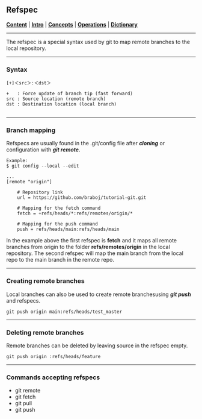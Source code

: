 ## Refspec

[**Content**](../README.md) |
[**Intro**](../01-Introduction/introduction.md) |
[**Concepts**](../02-Concepts/concepts.md) |
[**Operations**](../03-Operations/operations.md) |
[**Dictionary**](../04-Appendix/dictionary.md)
________________________________________________________________________________


The refspec is a special syntax used by git to map remote branches to the 
local repository. 

-------------------------------------------------------------------------------
### Syntax
```
[+]＜src＞:＜dst＞  

+   : Force update of branch tip (fast forward)
src : Source location (remote branch)
dst : Destination location (local branch)
	 
```

-------------------------------------------------------------------------------
### Branch mapping
Refspecs are usually found in the .git/config file after ***cloning*** or 
configuration with ***git remote***. 

```shell
Example:
$ git config --local --edit

...
[remote "origin"]

    # Repository link     
    url = https://github.com/braboj/tutorial-git.git
	
    # Mapping for the fetch command
    fetch = +refs/heads/*:refs/remotes/origin/*
	
    # Mapping for the push command
    push = refs/heads/main:refs/heads/main
```

In the example above the first refspec is **fetch** and it maps all remote 
branches from origin to the folder **refs/remotes/origin** in the local 
repository. The second refspec will map the main branch from the local repo 
to the main branch in the remote repo.

-------------------------------------------------------------------------------
### Creating remote branches
Local branches can also be used to create remote branchesusing ***git push*** 
and refspecs.

```shell
git push origin main:refs/heads/test_master
```

-------------------------------------------------------------------------------
### Deleting remote branches
Remote branches can be deleted by leaving source in the refspec empty.

```shell
git push origin :refs/heads/feature
```

-------------------------------------------------------------------------------
### Commands accepting refspecs

- git remote
- git fetch
- git pull
- git push
